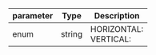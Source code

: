 | parameter | Type | Description |
| ----------- | ----------- |----------- |
| enum  |  string  | HORIZONTAL: <br/>VERTICAL:    |